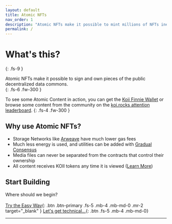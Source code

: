 ```yaml
---
layout: default
title: Atomic NFTs
nav_order: 1
description: "Atomic NFTs make it possible to mint millions of NFTs inexpensively, and host them for all to see."
permalink: /
---
```


# What's this?
{: .fs-9 }

Atomic NFTs make it possible to sign and own pieces of the public decentralized data commons.     
{: .fs-6 .fw-300 }

To see some Atomic Content in action, you can get the [Koii Finnie Wallet](https://chrome.google.com/webstore/detail/finnie/cjmkndjhnagcfbpiemnkdpomccnjblmj) or browse some content from the community on the [koi.rocks attention leaderboard](https://koi.rocks/).
{: .fs-4 .fw-300 }


## Why use Atomic NFTs?
- Storage Networks like [Arweave](https://arweave.org) have much lower gas fees
- Much less energy is used, and utilities can be added with [Gradual Consensus](https://koii.network/gradual-consensus.pdf)
- Media files can never be separated from the contracts that control their ownership
- All content receives KOII tokens any time it is viewed ([Learn More](https://koii.network/lightpaper.pdf))


## Start Building 
Where should we begin?
<br>
<br>
[Try the Easy Way](https://chrome.google.com/webstore/detail/finnie/cjmkndjhnagcfbpiemnkdpomccnjblmj){: .btn .btn-primary .fs-5 .mb-4 .mb-md-0 .mr-2 target="_blank" } [Let's get technical...](/docs/General-definition-of-an-atomic-NFT/){: .btn .fs-5 .mb-4 .mb-md-0}

---



